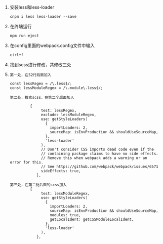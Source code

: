 1. 安装less和less-loader

   ```
   cnpm i less less-loader --save
   ```

2. 在终端运行

   ```
   npm run eject
   ```

3. 在config里面的webpack.config文件中输入

   ```
   ctrl+f
   ```

   

4. 找到scss进行修改，共修改三处

5. ```
   第一处，在52行后面加入
   
   const lessRegex = /\.less$/;
   const lessModuleRegex = /\.module\.less$/;
   
   第二处，搜索scss，在第二个后面加入
   
   			{
                 test: lessRegex,
                 exclude: lessModuleRegex,
                 use: getStyleLoaders(
                   {
                     importLoaders: 2,
                     sourceMap: isEnvProduction && shouldUseSourceMap,
                   },
                   'less-loader'
                 ),
                 // Don't consider CSS imports dead code even if the
                 // containing package claims to have no side effects.
                 // Remove this when webpack adds a warning or an error for this.
                 // See https://github.com/webpack/webpack/issues/6571
                 sideEffects: true,
               },
               
   第三处，在第二处后面的scss加入
   			{
                 test: lessModuleRegex,
                 use: getStyleLoaders(
                   {
                     importLoaders: 2,
                     sourceMap: isEnvProduction && shouldUseSourceMap,
                     modules: true,
                     getLocalIdent: getCSSModuleLocalIdent,
                   },
                   'less-loader'
                 ),
               },
   
   ```

   